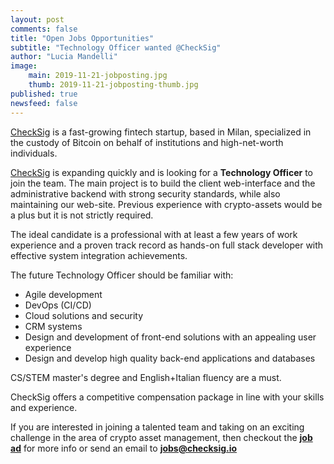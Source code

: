 ```yaml
---
layout: post
comments: false
title: "Open Jobs Opportunities"
subtitle: "Technology Officer wanted @CheckSig" 
author: "Lucia Mandelli"
image:
    main: 2019-11-21-jobposting.jpg
    thumb: 2019-11-21-jobposting-thumb.jpg
published: true
newsfeed: false  
---
```


[CheckSig](https://checksig.io//) is
a fast-growing fintech startup, based in Milan,
specialized in the custody of Bitcoin
on behalf of institutions and high-net-worth individuals.

[CheckSig](https://checksig.io//) is expanding quickly and is looking for a **Technology Officer** to join the team.
The main project is to build the client web-interface and the administrative backend with strong security standards, while also maintaining our web-site. Previous experience with crypto-assets would be a plus but it is not strictly required.

The ideal candidate is a professional with at least a few years of work experience and a proven track record as hands-on full stack developer with effective system integration achievements.

The future Technology Officer should be familiar with:

* Agile development
* DevOps (CI/CD)
* Cloud solutions and security
* CRM systems
* Design and development of front-end solutions with an appealing user experience
* Design and develop high quality back-end applications and databases

CS/STEM master's degree and English+Italian fluency are a must.

CheckSig offers a competitive compensation package in line with your skills and experience.

If you are interested in joining a talented team and taking on an exciting
challenge in the area of crypto asset management, then checkout the
[**job ad**](https://www.linkedin.com/jobs/view/2395945204/)
for more info or send an email to
[**jobs@checksig.io**](mailto:jobs@checksig.io)

